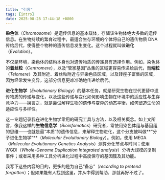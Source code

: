 ```yaml
---
title: "引言"
tags: [intro]
date: 2025-08-28 17:44:18 +0800
---
```


**染色体**（_Chromosome_）是遗传信息的基本载体，存储该生物体绝大多数的遗传信息。在生物持续的繁育过程中，最适合生存环境的个体将自己的遗传物质 DNA 传给后代，使得整个物种的遗传信息发生变化。这个过程就叫做**进化**（_Evolution_）。

不仅是环境，染色体的结构本身也对遗传物质的传递具有选择作用。例如，染色体的**着丝粒**（_Centromere_），以及“管家基因”丛集的区域更容易传递给后代，而**端粒**（_Telomere_）及其附近、着丝粒附近与异染色质区域，以及转座子富集的区域，因为经常发生变异，这部分信息更难准确地传递给后代。

**进化生物学**（_Evolutionary Biology_）的基本任务，就是研究生物在世代更替中遗传物质的传递与变化，以及这些传递与变化如何影响生物在环境中的适应性与生存竞争力——换言之，就是尝试解释生物的遗传与变异的动态平衡，如何塑造生命的适应性与多样性。

这一专题记录我在进化生物学常用的研究工具与方法，以及相关概念。如上文所言，像我这样的**生物信息学**（_Bioinfomatics_）研究者，常使用染色体组与基因组的思维——也就是最“本质”的遗传信息，来解释生物进化，这个分支被叫做**“分子进化生物学”**（_Molecular Evolutionary Biology_）。例如，使用 MEGA（_Molecular Evolutionary Genetics Analysis_）测算分化节点与时间；使用 WGDI（_Whole-Genome Duplication Integrated analysis_）分析大规模的复制事件；或者采用多种工具分析进化过程中高度保守的基因簇及其功能。

我写下这些内容的目的，更多的是为自己“备忘”（_recording to pretend forgotten_）；但如果能有人找到这里，并从中得到帮助，那就再好不过了。


